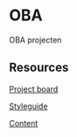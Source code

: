 # OBA
OBA projecten

## Resources

[Project board](https://github.com/orgs/fdnd-agency/projects/5)

[Styleguide]()

[Content]()
